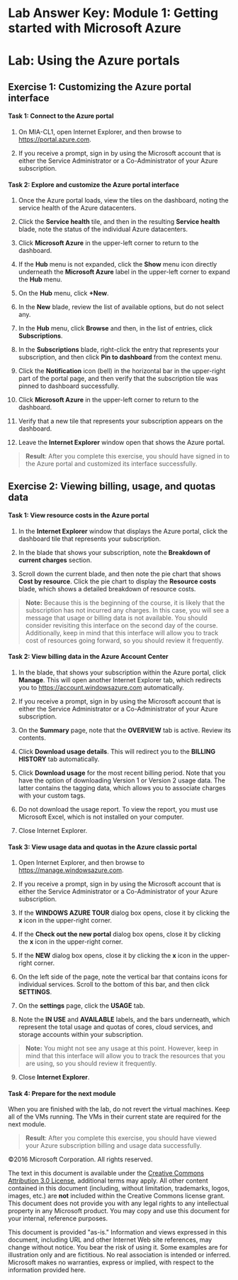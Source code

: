 # Lab Answer Key:  Module 1: Getting started with Microsoft Azure
# Lab: Using the Azure portals
  
## Exercise 1: Customizing the Azure portal interface
  
#### Task 1: Connect to the Azure portal
  
1. On MIA-CL1, open Internet Explorer, and then browse to https://portal.azure.com. 

2. If you receive a prompt, sign in by using the Microsoft account that is either the Service Administrator or a Co-Administrator of your Azure subscription. 



#### Task 2: Explore and customize the Azure portal interface
  
1. Once the Azure portal loads, view the tiles on the dashboard, noting the service health of the Azure datacenters.

2. Click the  **Service health** tile, and then in the resulting **Service health** blade, note the status of the individual Azure datacenters.

3. Click  **Microsoft Azure** in the upper-left corner to return to the dashboard.

4. If the  **Hub** menu is not expanded, click the **Show** menu icon directly underneath the **Microsoft Azure** label in the upper-left corner to expand the **Hub** menu.

5. On the  **Hub** menu, click **+New**.

6. In the  **New** blade, review the list of available options, but do not select any.

7. In the  **Hub** menu, click **Browse** and then, in the list of entries, click **Subscriptions**.

8. In the  **Subscriptions** blade, right-click the entry that represents your subscription, and then click **Pin to dashboard** from the context menu.

9. Click the  **Notification** icon (bell) in the horizontal bar in the upper-right part of the portal page, and then verify that the subscription tile was pinned to dashboard successfully.

10. Click  **Microsoft Azure** in the upper-left corner to return to the dashboard.

11. Verify that a new tile that represents your subscription appears on the dashboard.

12. Leave the  **Internet Explorer** window open that shows the Azure portal.


>  **Result**: After you complete this exercise, you should have signed in to the Azure portal and customized its interface successfully.


## Exercise 2: Viewing billing, usage, and quotas data
  
#### Task 1: View resource costs in the Azure portal
  
1. In the  **Internet Explorer** window that displays the Azure portal, click the dashboard tile that represents your subscription.

2. In the blade that shows your subscription, note the  **Breakdown of current charges** section.

3. Scroll down the current blade, and then note the pie chart that shows  **Cost by resource**. Click the pie chart to display the  **Resource costs** blade, which shows a detailed breakdown of resource costs.

>  **Note:** Because this is the beginning of the course, it is likely that the subscription has not incurred any charges. In this case, you will see a message that usage or billing data is not available. You should consider revisiting this interface on the second day of the course. Additionally, keep in mind that this interface will allow you to track cost of resources going forward, so you should review it frequently.


#### Task 2: View billing data in the Azure Account Center
  
1. In the blade, that shows your subscription within the Azure portal, click  **Manage**. This will open another Internet Explorer tab, which redirects you to https://account.windowsazure.com automatically.

2. If you receive a prompt, sign in by using the Microsoft account that is either the Service Administrator or a Co-Administrator of your Azure subscription.

3. On the  **Summary** page, note that the **OVERVIEW** tab is active. Review its contents.

4. Click  **Download usage details**. This will redirect you to the  **BILLING HISTORY** tab automatically.

5. Click  **Download usage** for the most recent billing period. Note that you have the option of downloading Version 1 or Version 2 usage data. The latter contains the tagging data, which allows you to associate charges with your custom tags.

6. Do not download the usage report. To view the report, you must use Microsoft Excel, which is not installed on your computer.

7. Close Internet Explorer.



#### Task 3: View usage data and quotas in the Azure classic portal
  
1. Open Internet Explorer, and then browse to https://manage.windowsazure.com. 

2. If you receive a prompt, sign in by using the Microsoft account that is either the Service Administrator or a Co-Administrator of your Azure subscription. 

3. If the  **WINDOWS AZURE TOUR** dialog box opens, close it by clicking the **x** icon in the upper-right corner.

4. If the  **Check out the new portal** dialog box opens, close it by clicking the **x** icon in the upper-right corner.

5. If the  **NEW** dialog box opens, close it by clicking the **x** icon in the upper-right corner.

6. On the left side of the page, note the vertical bar that contains icons for individual services. Scroll to the bottom of this bar, and then click  **SETTINGS**.

7. On the  **settings** page, click the **USAGE** tab.

8. Note the  **IN USE** and **AVAILABLE** labels, and the bars underneath, which represent the total usage and quotas of cores, cloud services, and storage accounts within your subscription.
>  **Note:** You might not see any usage at this point. However, keep in mind that this interface will allow you to track the resources that you are using, so you should review it frequently.
9. Close  **Internet Explorer**.



#### Task 4: Prepare for the next module
  
 When you are finished with the lab, do not revert the virtual machines. Keep all of the VMs running. The VMs in their current state are required for the next module.

>  **Result**: After you complete this exercise, you should have viewed your Azure subscription billing and usage data successfully.



©2016 Microsoft Corporation. All rights reserved.

The text in this document is available under the [Creative Commons Attribution 3.0 License](https://creativecommons.org/licenses/by/3.0/legalcode "Creative Commons Attribution 3.0 License"), additional terms may apply.  All other content contained in this document (including, without limitation, trademarks, logos, images, etc.) are **not** included within the Creative Commons license grant.  This document does not provide you with any legal rights to any intellectual property in any Microsoft product. You may copy and use this document for your internal, reference purposes.

This document is provided "as-is." Information and views expressed in this document, including URL and other Internet Web site references, may change without notice. You bear the risk of using it. Some examples are for illustration only and are fictitious. No real association is intended or inferred. Microsoft makes no warranties, express or implied, with respect to the information provided here.

  